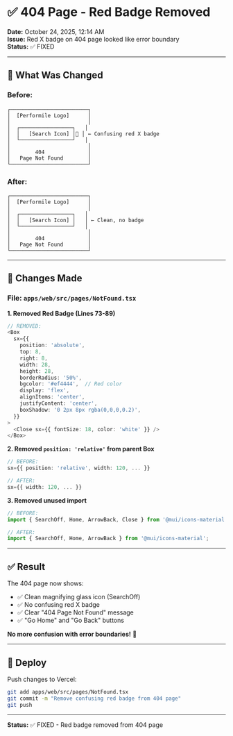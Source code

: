 # ✅ 404 Page - Red Badge Removed

**Date:** October 24, 2025, 12:14 AM  
**Issue:** Red X badge on 404 page looked like error boundary  
**Status:** ✅ FIXED

---

## 🎨 What Was Changed

### Before:
```
┌─────────────────────────┐
│  [Performile Logo]      │
│                         │
│  ┌─────────────────┐   │
│  │   [Search Icon] │🔴 │ ← Confusing red X badge
│  └─────────────────┘   │
│                         │
│        404              │
│   Page Not Found        │
└─────────────────────────┘
```

### After:
```
┌─────────────────────────┐
│  [Performile Logo]      │
│                         │
│  ┌─────────────────┐   │
│  │   [Search Icon] │   │ ← Clean, no badge
│  └─────────────────┘   │
│                         │
│        404              │
│   Page Not Found        │
└─────────────────────────┘
```

---

## 🔧 Changes Made

### File: `apps/web/src/pages/NotFound.tsx`

**1. Removed Red Badge (Lines 73-89)**
```typescript
// REMOVED:
<Box
  sx={{
    position: 'absolute',
    top: 8,
    right: 8,
    width: 28,
    height: 28,
    borderRadius: '50%',
    bgcolor: '#ef4444',  // Red color
    display: 'flex',
    alignItems: 'center',
    justifyContent: 'center',
    boxShadow: '0 2px 8px rgba(0,0,0,0.2)',
  }}
>
  <Close sx={{ fontSize: 18, color: 'white' }} />
</Box>
```

**2. Removed `position: 'relative'` from parent Box**
```typescript
// BEFORE:
sx={{ position: 'relative', width: 120, ... }}

// AFTER:
sx={{ width: 120, ... }}
```

**3. Removed unused import**
```typescript
// BEFORE:
import { SearchOff, Home, ArrowBack, Close } from '@mui/icons-material';

// AFTER:
import { SearchOff, Home, ArrowBack } from '@mui/icons-material';
```

---

## ✅ Result

The 404 page now shows:
- ✅ Clean magnifying glass icon (SearchOff)
- ✅ No confusing red X badge
- ✅ Clear "404 Page Not Found" message
- ✅ "Go Home" and "Go Back" buttons

**No more confusion with error boundaries!** 🎉

---

## 🚀 Deploy

Push changes to Vercel:
```bash
git add apps/web/src/pages/NotFound.tsx
git commit -m "Remove confusing red badge from 404 page"
git push
```

---

**Status:** ✅ FIXED - Red badge removed from 404 page
